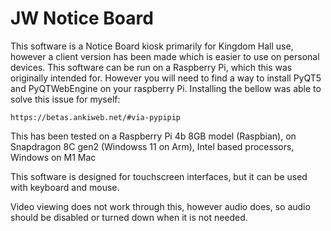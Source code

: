 # JW Notice Board

This software is a Notice Board kiosk primarily for Kingdom Hall use, however a client version has been made which is easier to use on personal devices.
This software can be run on a Raspberry Pi, which this was originally intended for.
However you will need to find a way to install PyQT5 and PyQTWebEngine on your raspberry Pi.
Installing the bellow was able to solve this issue for myself:
```
https://betas.ankiweb.net/#via-pypipip
```
This has been tested on a Raspberry Pi 4b 8GB model (Raspbian), on Snapdragon 8C gen2 (Windowss 11 on Arm), Intel based processors, Windows on M1 Mac

This software is designed for touchscreen interfaces, but it can be used with keyboard and mouse.

Video viewing does not work through this, however audio does, so audio should be disabled or turned down when it is not needed.
